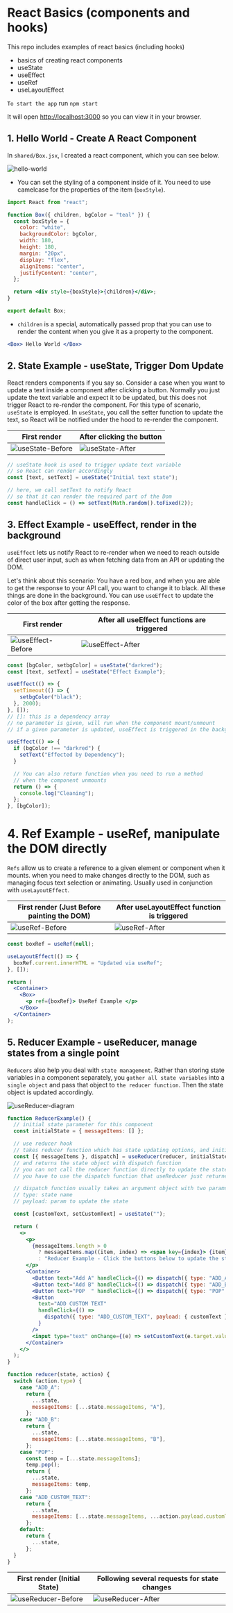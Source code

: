 # React Basics (components and hooks)

This repo includes examples of react basics (including hooks)

- basics of creating react components
- useState
- useEffect
- useRef
- useLayoutEffect

`To start the app` run `npm start`

It will open [http://localhost:3000](http://localhost:3000) so you can view it in your browser.

## 1. Hello World - Create A React Component

In `shared/Box.jsx`, I created a react component, which you can see below.

![hello-world](./images/hello-world.png)

- You can set the styling of a component inside of it. You need to use camelcase for the properties of the item (`boxStyle`).

```jsx
import React from "react";

function Box({ children, bgColor = "teal" }) {
  const boxStyle = {
    color: "white",
    backgroundColor: bgColor,
    width: 180,
    height: 180,
    margin: "20px",
    display: "flex",
    alignItems: "center",
    justifyContent: "center",
  };

  return <div style={boxStyle}>{children}</div>;
}

export default Box;
```

- `children` is a special, automatically passed prop that you can use to render the content when you give it as a property to the component.

```jsx
<Box> Hello World </Box>
```

## 2. State Example - useState, Trigger Dom Update

React renders components if you say so. Consider a case when you want to update a text inside a component after clicking a button. Normally you just update the text variable and expect it to be updated, but this does not trigger React to re-render the component. For this type of scenario, `useState` is employed. In `useState`, you call the setter function to update the text, so React will be notified under the hood to re-render the component.

| First render                                     | After clicking the button                      |
| ------------------------------------------------ | ---------------------------------------------- |
| ![useState-Before](./images/useState-Before.png) | ![useState-After](./images/useState-After.png) |

```jsx
// useState hook is used to trigger update text variable
// so React can render accordingly
const [text, setText] = useState("Initial text state");

// here, we call setText to notify React
// so that it can render the required part of the Dom
const handleClick = () => setText(Math.random().toFixed(2));
```

## 3. Effect Example - useEffect, render in the background

`useEffect` lets us notify React to re-render when we need to reach outside of direct user input, such as when fetching data from an API or updating the DOM.

Let's think about this scenario: You have a red box, and when you are able to get the response to your API call, you want to change it to black. All these things are done in the background. You can use `useEffect` to update the color of the box after getting the response.

| First render                                       | After all useEffect functions are triggered      |
| -------------------------------------------------- | ------------------------------------------------ |
| ![useEffect-Before](./images/useEffect-Before.png) | ![useEffect-After](./images/useEffect-After.png) |

```jsx
const [bgColor, setbgColor] = useState("darkred");
const [text, setText] = useState("Effect Example");

useEffect(() => {
  setTimeout(() => {
    setbgColor("black");
  }, 2000);
}, []);
// []: this is a dependency array
// no parameter is given, will run when the component mount/unmount
// if a given parameter is updated, useEffect is triggered in the background

useEffect(() => {
  if (bgColor !== "darkred") {
    setText("Effected by Dependency");
  }

  // You can also return function when you need to run a method
  // when the component unmounts
  return () => {
    console.log("Cleaning");
  };
}, [bgColor]);
```

# 4. Ref Example - useRef, manipulate the DOM directly

`Refs` allow us to create a reference to a given element or component when it mounts. when you need to make changes directly to the DOM, such as managing focus text selection or animating. Usually used in conjunction with `useLayoutEffect`.

| First render (Just Before painting the DOM)  | After useLayoutEffect function is triggered |
| -------------------------------------------- | ------------------------------------------- |
| ![useRef-Before](./images/useRef-before.png) | ![useRef-After](./images/useRef-after.png)  |

```jsx
const boxRef = useRef(null);

useLayoutEffect(() => {
  boxRef.current.innerHTML = "Updated via useRef";
}, []);

return (
  <Container>
    <Box>
      <p ref={boxRef}> UseRef Example </p>
    </Box>
  </Container>
);
```

## 5. Reducer Example - useReducer, manage states from a single point

`Reducers` also help you deal with `state management`. Rather than storing state variables in a component separately, you `gather all state variables` into a `single object` and pass that object to `the reducer function`. Then the state object is updated accordingly.

![useReducer-diagram](./images/useReducer-diagram.png)

```jsx
function ReducerExample() {
  // initial state parameter for this component
  const initialState = { messageItems: [] };

  // use reducer hook
  // takes reducer function which has state updating options, and initial state as parameters
  const [{ messageItems }, dispatch] = useReducer(reducer, initialState);
  // and returns the state object with dispatch function
  // you can not call the reducer function directly to update the state
  // you have to use the dispatch function that useReducer just returned.

  // dispatch function usually takes an argument object with two params
  // type: state name
  // payload: param to update the state

  const [customText, setCustomText] = useState("");

  return (
    <>
      <p>
        {messageItems.length > 0
          ? messageItems.map((item, index) => <span key={index}> {item} </span>)
          : "Reducer Example - Click the buttons below to update the state"}
      </p>
      <Container>
        <Button text="Add A" handleClick={() => dispatch({ type: "ADD_A" })} />
        <Button text="Add B" handleClick={() => dispatch({ type: "ADD_B" })} />
        <Button text="POP  " handleClick={() => dispatch({ type: "POP" })} />
        <Button
          text="ADD CUSTOM TEXT"
          handleClick={() =>
            dispatch({ type: "ADD_CUSTOM_TEXT", payload: { customText } })
          }
        />
        <input type="text" onChange={(e) => setCustomText(e.target.value)} />
      </Container>
    </>
  );
}

function reducer(state, action) {
  switch (action.type) {
    case "ADD_A":
      return {
        ...state,
        messageItems: [...state.messageItems, "A"],
      };
    case "ADD_B":
      return {
        ...state,
        messageItems: [...state.messageItems, "B"],
      };
    case "POP":
      const temp = [...state.messageItems];
      temp.pop();
      return {
        ...state,
        messageItems: temp,
      };
    case "ADD_CUSTOM_TEXT":
      return {
        ...state,
        messageItems: [...state.messageItems, ...action.payload.customText],
      };
    default:
      return {
        ...state,
      };
  }
}
```

| First render (Initial State)                         | Following several requests for state changes       |
| ---------------------------------------------------- | -------------------------------------------------- |
| ![useReducer-Before](./images/useReducer-Before.png) | ![useReducer-After](./images/useReducer-After.png) |
